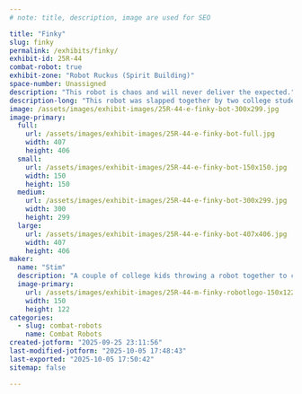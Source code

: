 ```yaml
---
# note: title, description, image are used for SEO

title: "Finky"
slug: finky
permalink: /exhibits/finky/
exhibit-id: 25R-44
combat-robot: true
exhibit-zone: "Robot Ruckus (Spirit Building)"
space-number: Unassigned
description: "This robot is chaos and will never deliver the expected."
description-long: "This robot was slapped together by two college students who scavenged parts. The robot may be amazing or not work a single bit. There are no expectations but there is sure to be something that happens."
image: /assets/images/exhibit-images/25R-44-e-finky-bot-300x299.jpg
image-primary: 
  full:
    url: /assets/images/exhibit-images/25R-44-e-finky-bot-full.jpg
    width: 407
    height: 406
  small:
    url: /assets/images/exhibit-images/25R-44-e-finky-bot-150x150.jpg
    width: 150
    height: 150
  medium:
    url: /assets/images/exhibit-images/25R-44-e-finky-bot-300x299.jpg
    width: 300
    height: 299
  large:
    url: /assets/images/exhibit-images/25R-44-e-finky-bot-407x406.jpg
    width: 407
    height: 406
maker: 
  name: "Stim"
  description: "A couple of college kids throwing a robot together to compete."
  image-primary:
    url: /assets/images/exhibit-images/25R-44-m-finky-robotlogo-150x122.jpg
    width: 150
    height: 122
categories: 
  - slug: combat-robots
    name: Combat Robots
created-jotform: "2025-09-25 23:11:56"
last-modified-jotform: "2025-10-05 17:48:43"
last-exported: "2025-10-05 17:50:42"
sitemap: false

---
```

